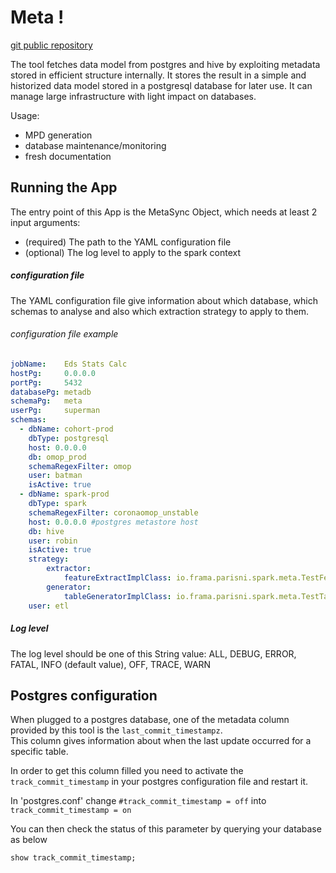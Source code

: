 # Meta !

[git public repository][git-repo]

The tool fetches data model from postgres and hive by exploiting metadata stored in efficient structure internally. It stores the result in a simple and historized data model stored in a postgresql database for later use. It can manage large infrastructure with light impact on databases.

Usage:
- MPD generation
- database maintenance/monitoring
- fresh documentation

## Running the App

The entry point of this App is the MetaSync Object, which needs at least 2 input arguments:

- (required) The path to the YAML configuration file
- (optional) The log level to apply to the spark context

##### configuration file
The YAML configuration file give information about which database, which schemas to analyse and also which extraction 
strategy to apply to them.

###### configuration file example


``` yaml
jobName:    Eds Stats Calc
hostPg:     0.0.0.0
portPg:     5432
databasePg: metadb
schemaPg:   meta
userPg:     superman
schemas:
  - dbName: cohort-prod
    dbType: postgresql
    host: 0.0.0.0
    db: omop_prod
    schemaRegexFilter: omop
    user: batman
    isActive: true
  - dbName: spark-prod
    dbType: spark
    schemaRegexFilter: coronaomop_unstable
    host: 0.0.0.0 #postgres metastore host
    db: hive
    user: robin
    isActive: true
    strategy:
        extractor:
            featureExtractImplClass: io.frama.parisni.spark.meta.TestFeatureExtractImpl
        generator:
            tableGeneratorImplClass: io.frama.parisni.spark.meta.TestTableGeneratorImpl
    user: etl
```

##### Log level
The log level should be one of this String value: ALL, DEBUG, ERROR, FATAL, INFO (default value), OFF, TRACE, WARN

## Postgres configuration

When plugged to a postgres database, one of the metadata column provided by this tool is the `last_commit_timestampz`.<br>
This column gives information about when the last update occurred for a specific table.

In order to get this column filled you need to activate the `track_commit_timestamp` in your postgres configuration file 
and restart it.

In 'postgres.conf' change ```#track_commit_timestamp = off``` into ```track_commit_timestamp = on```

You can then check the status of this parameter by querying your database as below 

```sql
show track_commit_timestamp;
```



[git-repo]: <https://framagit.org/parisni/spark-etl/-/tree/master/spark-meta>